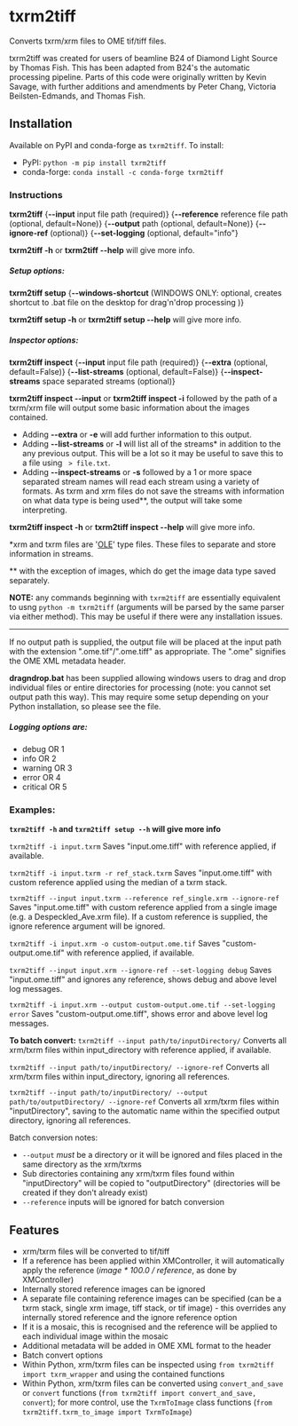 # txrm2tiff

Converts txrm/xrm files to OME tif/tiff files.

txrm2tiff was created for users of beamline B24 of Diamond Light Source by Thomas Fish. This has been adapted from B24's the automatic processing pipeline. Parts of this code were originally written by Kevin Savage, with further additions and amendments by Peter Chang, Victoria Beilsten-Edmands, and Thomas Fish.

## Installation

Available on PyPI and conda-forge as `txrm2tiff`. To install:
- PyPI: `python -m pip install txrm2tiff`
- conda-forge: `conda install -c conda-forge txrm2tiff`

### Instructions

**txrm2tiff** {**--input** input file path (required)} {**--reference** reference file path (optional, default=None)} {**--output** path (optional, default=None)} {**--ignore-ref** (optional)} {**--set-logging** (optional, default="info"}

**txrm2tiff -h** or **txrm2tiff --help** will give more info.
&nbsp;

##### Setup options:
**txrm2tiff setup** {**--windows-shortcut** (WINDOWS ONLY: optional, creates shortcut to .bat file on the desktop for drag'n'drop processing )}

**txrm2tiff setup -h** or **txrm2tiff setup --help** will give more info.
&nbsp;

##### Inspector options:
**txrm2tiff inspect** {**--input** input file path (required)} {**--extra** (optional, default=False)} {**--list-streams** (optional, default=False)} {**--inspect-streams** space separated streams (optional)}

**txrm2tiff inspect --input** or **txrm2tiff inspect -i** followed by the path of a txrm/xrm file will output some basic information about the images contained.
  - Adding **--extra** or **-e** will add further information to this output.
  - Adding **--list-streams** or **-l** will list all of the streams\* in addition to the any previous output. This will be a lot so it may be useful to save this to a file using ` > file.txt`.
  - Adding **--inspect-streams** or **-s** followed by a 1 or more space separated stream names will read each stream using a variety of formats. As txrm and xrm files do not save the streams with information on what data type is being used\*\*, the output will take some interpreting.

**txrm2tiff inspect -h** or **txrm2tiff inspect --help** will give more info.


\*xrm and txrm files are '[OLE](https://en.wikipedia.org/wiki/Object_Linking_and_Embedding)' type files. These files to separate and store information in streams.

\*\* with the exception of images, which do get the image data type saved separately.

**NOTE:** any commands beginning with `txrm2tiff` are essentially equivalent to usng `python -m txrm2tiff` (arguments will be parsed by the same parser via either method). This may be useful if there were any installation issues.

---

If no output path is supplied, the output file will be placed at the input path with the extension ".ome.tif"/".ome.tiff" as appropriate. The ".ome" signifies the OME XML metadata header.

**dragndrop.bat** has been supplied allowing windows users to drag and drop individual files or entire directories for processing (note: you cannot set output path this way). This may require some setup depending on your Python installation, so please see the file.

##### Logging options are:
* debug OR 1
* info OR 2
* warning OR 3
* error OR 4
* critical OR 5


### Examples:
**`txrm2tiff -h` and `txrm2tiff setup --h` will give more info**

`txrm2tiff -i input.txrm`
Saves "input.ome.tiff" with reference applied, if available.

`txrm2tiff -i input.txrm -r ref_stack.txrm`
Saves "input.ome.tiff" with custom reference applied using the median of a txrm stack.

`txrm2tiff --input input.txrm --reference ref_single.xrm --ignore-ref`
Saves "input.ome.tiff" with custom reference applied from a single image (e.g. a Despeckled_Ave.xrm file). If a custom reference is supplied, the ignore reference argument will be ignored.

`txrm2tiff -i input.xrm -o custom-output.ome.tif`
Saves "custom-output.ome.tif" with reference applied, if available.

`txrm2tiff --input input.xrm --ignore-ref --set-logging debug`
Saves "input.ome.tiff" and ignores any reference, shows debug and above level log messages.

`txrm2tiff -i input.xrm --output custom-output.ome.tif --set-logging error`
Saves "custom-output.ome.tiff", shows error and above level log messages.

**To batch convert:**
`txrm2tiff --input path/to/inputDirectory/`
Converts all xrm/txrm files within input_directory with reference applied, if available.

`txrm2tiff --input path/to/inputDirectory/ --ignore-ref`
Converts all xrm/txrm files within input_directory, ignoring all references.

`txrm2tiff --input path/to/inputDirectory/ --output path/to/outputDirectory/ --ignore-ref`
Converts all xrm/txrm files within "inputDirectory", saving to the automatic name within the specified output directory, ignoring all references.

Batch conversion notes:
* `--output` _must_ be a directory or it will be ignored and files placed in the same directory as the xrm/txrms
* Sub directories containing any xrm/txrm files found within "inputDirectory" will be copied to "outputDirectory" (directories will be created if they don't already exist)
* `--reference` inputs will be ignored for batch conversion


## Features
* xrm/txrm files will be converted to tif/tiff
* If a reference has been applied within XMController, it will automatically apply the reference (_image * 100.0 / reference_, as done by XMController)
* Internally stored reference images can be ignored
* A separate file containing reference images can be specified (can be a txrm stack, single xrm image, tiff stack, or tif image) - this overrides any internally stored reference and the ignore reference option
* If it is a mosaic, this is recognised and the reference will be applied to each individual image within the mosaic
* Additional metadata will be added in OME XML format to the header
* Batch convert options
* Within Python, xrm/txrm files can be inspected using `from txrm2tiff import txrm_wrapper` and using the contained functions
* Within Python, xrm/txrm files can be converted using `convert_and_save` or `convert` functions (`from txrm2tiff import convert_and_save, convert`); for more control, use the `TxrmToImage` class functions (`from txrm2tiff.txrm_to_image import TxrmToImage`)
